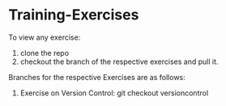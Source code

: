 # Training-Exercises
To view any exercise: 
  1. clone the repo
  2. checkout the branch of the respective exercises and pull it.

Branches for the respective Exercises are as follows:
  1. Exercise on Version Control: git checkout versioncontrol

